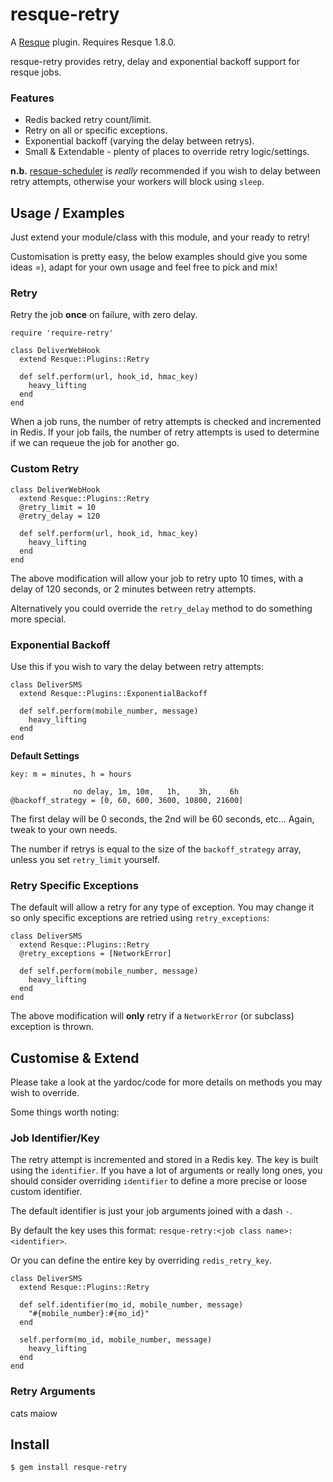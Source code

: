 resque-retry
============

A [Resque][rq] plugin. Requires Resque 1.8.0.

resque-retry provides retry, delay and exponential backoff support for
resque jobs.

### Features

  - Redis backed retry count/limit.
  - Retry on all or specific exceptions.
  - Exponential backoff (varying the delay between retrys).
  - Small & Extendable - plenty of places to override retry logic/settings.

**n.b.** [resque-scheduler][rqs] is _really_ recommended if you wish to
delay between retry attempts, otherwise your workers will block
using `sleep`.

Usage / Examples
----------------

Just extend your module/class with this module, and your ready to retry!

Customisation is pretty easy, the below examples should give you
some ideas =), adapt for your own usage and feel free to pick and mix!

### Retry

Retry the job **once** on failure, with zero delay.

    require 'require-retry'

    class DeliverWebHook
      extend Resque::Plugins::Retry

      def self.perform(url, hook_id, hmac_key)
        heavy_lifting
      end
    end

When a job runs, the number of retry attempts is checked and incremented
in Redis. If your job fails, the number of retry attempts is used to
determine if we can requeue the job for another go.

### Custom Retry

    class DeliverWebHook
      extend Resque::Plugins::Retry
      @retry_limit = 10
      @retry_delay = 120

      def self.perform(url, hook_id, hmac_key)
        heavy_lifting
      end
    end

The above modification will allow your job to retry upto 10 times, with
a delay of 120 seconds, or 2 minutes between retry attempts.

Alternatively you could override the `retry_delay` method to do something
more special.

### Exponential Backoff

Use this if you wish to vary the delay between retry attempts:

    class DeliverSMS
      extend Resque::Plugins::ExponentialBackoff

      def self.perform(mobile_number, message)
        heavy_lifting
      end
    end

**Default Settings**

    key: m = minutes, h = hours

                  no delay, 1m, 10m,   1h,    3h,    6h
    @backoff_strategy = [0, 60, 600, 3600, 10800, 21600]

The first delay will be 0 seconds, the 2nd will be 60 seconds, etc...
Again, tweak to your own needs.

The number if retrys is equal to the size of the `backoff_strategy`
array, unless you set `retry_limit` yourself.

### Retry Specific Exceptions

The default will allow a retry for any type of exception. You may change
it so only specific exceptions are retried using `retry_exceptions`:

    class DeliverSMS
      extend Resque::Plugins::Retry
      @retry_exceptions = [NetworkError]
      
      def self.perform(mobile_number, message)
        heavy_lifting
      end
    end

The above modification will **only** retry if a `NetworkError` (or subclass)
exception is thrown.

Customise & Extend
------------------

Please take a look at the yardoc/code for more details on methods you may
wish to override.

Some things worth noting:

### Job Identifier/Key

The retry attempt is incremented and stored in a Redis key. The key is
built using the `identifier`. If you have a lot of arguments or really long
ones, you should consider overriding `identifier` to define a more precise
or loose custom identifier.

The default identifier is just your job arguments joined with a dash `-`.

By default the key uses this format: 
`resque-retry:<job class name>:<identifier>`.

Or you can define the entire key by overriding `redis_retry_key`.

    class DeliverSMS
      extend Resque::Plugins::Retry

      def self.identifier(mo_id, mobile_number, message)
        "#{mobile_number}:#{mo_id}"
      end

      self.perform(mo_id, mobile_number, message)
        heavy_lifting
      end
    end

### Retry Arguments

cats maiow

Install
-------

    $ gem install resque-retry

[rq]: http://github.com/defunkt/resque
[rqs]: http://github.com/bvandenbos/resque-scheduler